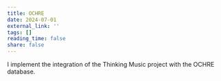 ```yaml
---
title: OCHRE
date: 2024-07-01
external_link: ''
tags: []
reading_time: false
share: false
---
```


I implement the integration of the Thinking Music project with the OCHRE database.

<!--more-->
